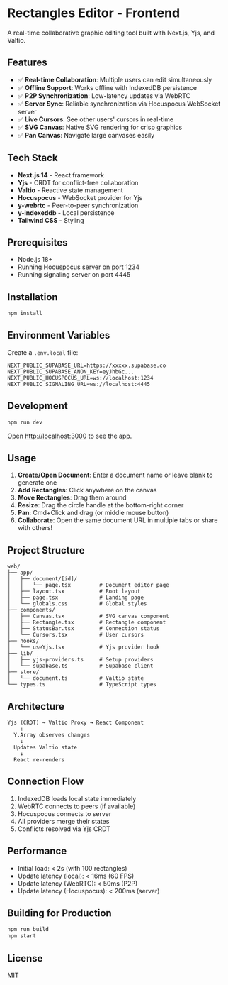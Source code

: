 # Rectangles Editor - Frontend

A real-time collaborative graphic editing tool built with Next.js, Yjs, and Valtio.

## Features

- ✅ **Real-time Collaboration**: Multiple users can edit simultaneously
- ✅ **Offline Support**: Works offline with IndexedDB persistence
- ✅ **P2P Synchronization**: Low-latency updates via WebRTC
- ✅ **Server Sync**: Reliable synchronization via Hocuspocus WebSocket server
- ✅ **Live Cursors**: See other users' cursors in real-time
- ✅ **SVG Canvas**: Native SVG rendering for crisp graphics
- ✅ **Pan Canvas**: Navigate large canvases easily

## Tech Stack

- **Next.js 14** - React framework
- **Yjs** - CRDT for conflict-free collaboration
- **Valtio** - Reactive state management
- **Hocuspocus** - WebSocket provider for Yjs
- **y-webrtc** - Peer-to-peer synchronization
- **y-indexeddb** - Local persistence
- **Tailwind CSS** - Styling

## Prerequisites

- Node.js 18+
- Running Hocuspocus server on port 1234
- Running signaling server on port 4445

## Installation

```bash
npm install
```

## Environment Variables

Create a `.env.local` file:

```env
NEXT_PUBLIC_SUPABASE_URL=https://xxxxx.supabase.co
NEXT_PUBLIC_SUPABASE_ANON_KEY=eyJhbGc...
NEXT_PUBLIC_HOCUSPOCUS_URL=ws://localhost:1234
NEXT_PUBLIC_SIGNALING_URL=ws://localhost:4445
```

## Development

```bash
npm run dev
```

Open [http://localhost:3000](http://localhost:3000) to see the app.

## Usage

1. **Create/Open Document**: Enter a document name or leave blank to generate one
2. **Add Rectangles**: Click anywhere on the canvas
3. **Move Rectangles**: Drag them around
4. **Resize**: Drag the circle handle at the bottom-right corner
5. **Pan**: Cmd+Click and drag (or middle mouse button)
6. **Collaborate**: Open the same document URL in multiple tabs or share with others!

## Project Structure

```
web/
├── app/
│   ├── document/[id]/
│   │   └── page.tsx         # Document editor page
│   ├── layout.tsx           # Root layout
│   ├── page.tsx             # Landing page
│   └── globals.css          # Global styles
├── components/
│   ├── Canvas.tsx           # SVG canvas component
│   ├── Rectangle.tsx        # Rectangle component
│   ├── StatusBar.tsx        # Connection status
│   └── Cursors.tsx          # User cursors
├── hooks/
│   └── useYjs.tsx           # Yjs provider hook
├── lib/
│   ├── yjs-providers.ts     # Setup providers
│   └── supabase.ts          # Supabase client
├── store/
│   └── document.ts          # Valtio state
└── types.ts                 # TypeScript types
```

## Architecture

```
Yjs (CRDT) → Valtio Proxy → React Component
    ↓
  Y.Array observes changes
    ↓
  Updates Valtio state
    ↓
  React re-renders
```

## Connection Flow

1. IndexedDB loads local state immediately
2. WebRTC connects to peers (if available)
3. Hocuspocus connects to server
4. All providers merge their states
5. Conflicts resolved via Yjs CRDT

## Performance

- Initial load: < 2s (with 100 rectangles)
- Update latency (local): < 16ms (60 FPS)
- Update latency (WebRTC): < 50ms (P2P)
- Update latency (Hocuspocus): < 200ms (server)

## Building for Production

```bash
npm run build
npm start
```

## License

MIT

